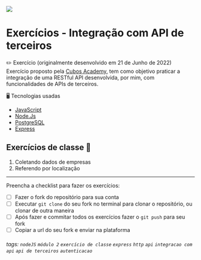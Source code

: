 ![](https://i.imgur.com/xG74tOh.png)

# Exercícios - Integração com API de terceiros

:pencil2: Exercício (originalmente desenvolvido em 21 de Junho de 2022) <br>
Exercício proposto pela [Cubos Academy](https://cubos.academy/sucesso), tem como objetivo praticar a integração de uma RESTful API desenvolvida, por mim, com funcionalidades de APIs de terceiros.

:desktop_computer: Tecnologias usadas
- [JavaScript](https://developer.mozilla.org/pt-BR/docs/Web/JavaScript)
- [Node.Js](https://nodejs.org/en/docs/)
- [PostgreSQL](https://www.postgresql.org/)
- [Express](https://expressjs.com/pt-br/)

## Exercícios de classe 🏫

1. Coletando dados de empresas
2. Referendo por localização

---

Preencha a checklist para fazer os exercícios:

-   [ ] Fazer o fork do repositório para sua conta
-   [ ] Executar `git clone` do seu fork no terminal para clonar o repositório, ou clonar de outra maneira
-   [ ] Após fazer e commitar todos os exercícios fazer o `git push` para seu fork
-   [ ] Copiar a url do seu fork e enviar na plataforma

###### tags: `nodeJS` `módulo 2` `exercício de classe` `express` `http` `api` `integracao com api` `api de terceiros` `autenticacao`
